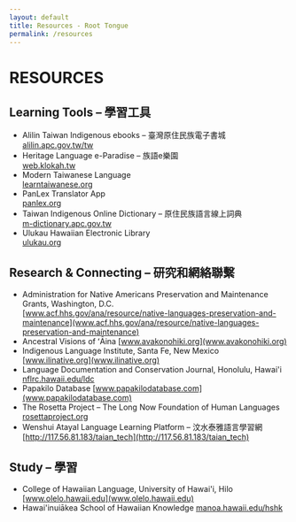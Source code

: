 ```yaml
---
layout: default
title: Resources - Root Tongue
permalink: /resources
---
```

# RESOURCES

## Learning Tools – 學習工具

- Alilin Taiwan Indigenous ebooks – 臺灣原住民族電子書城  
[alilin.apc.gov.tw/tw](alilin.apc.gov.tw/tw)
- Heritage Language e-Paradise – 族語e樂園  
[web.klokah.tw](web.klokah.tw)
- Modern Taiwanese Language  
[learntaiwanese.org](learntaiwanese.org)
- PanLex Translator App  
[panlex.org](panlex.org)
- Taiwan Indigenous Online Dictionary – 原住民族語言線上詞典  
[m-dictionary.apc.gov.tw](m-dictionary.apc.gov.tw)
- Ulukau Hawaiian Electronic Library  
[ulukau.org](ulukau.org)

## Research & Connecting – 研究和網絡聯繫

- Administration for Native Americans Preservation and Maintenance Grants, Washington, D.C.  
[www.acf.hhs.gov/ana/resource/native-languages-preservation-and-maintenance](www.acf.hhs.gov/ana/resource/native-languages-preservation-and-maintenance)
- Ancestral Visions of ʻĀina
[www.avakonohiki.org](www.avakonohiki.org)
- Indigenous Language Institute, Santa Fe, New Mexico
[www.ilinative.org](www.ilinative.org)
- Language Documentation and Conservation Journal, Honolulu, Hawai'i
[nflrc.hawaii.edu/ldc](nflrc.hawaii.edu/ldc)
- Papakilo Database
[www.papakilodatabase.com](www.papakilodatabase.com)
- The Rosetta Project – The Long Now Foundation of Human Languages
[rosettaproject.org](rosettaproject.org)
- Wenshui Atayal Language Learning Platform – 汶水泰雅語言學習網
[http://117.56.81.183/taian_tech](http://117.56.81.183/taian_tech)

## Study – 學習

- College of Hawaiian Language, University of Hawai'i, Hilo
[www.olelo.hawaii.edu](www.olelo.hawaii.edu)
- Hawai'inuiākea School of Hawaiian Knowledge
[manoa.hawaii.edu/hshk](manoa.hawaii.edu/hshk)

